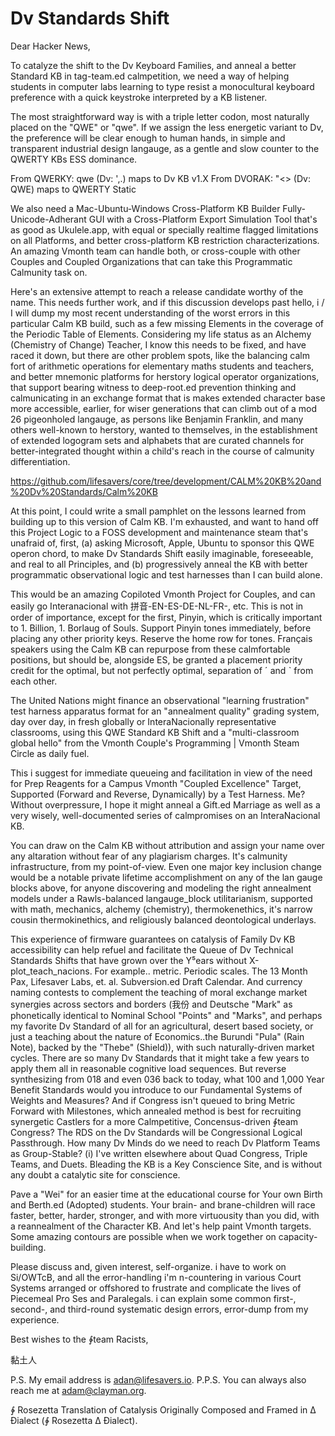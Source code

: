 Dv Standards Shift
==============

Dear Hacker News,

To catalyze the shift to the Dv Keyboard Families, and anneal a better Standard KB in tag-team.ed calmpetition, we need a way of helping students in computer labs learning to type resist a monocultural keyboard preference with a quick keystroke interpreted by a KB listener. 

The most straightforward way is with a triple letter codon, most naturally placed on the "QWE" or "qwe". If we assign the less energetic variant to Dv, the preference will be clear enough to human hands, in simple and transparent industrial design langauge, as a gentle and slow counter to the QWERTY KBs ESS dominance. 

From QWERKY: qwe (Dv: ',.) maps to Dv KB v1.X
From DVORAK: "<> (Dv: QWE) maps to QWERTY Static

We also need a Mac-Ubuntu-Windows Cross-Platform KB Builder Fully-Unicode-Adherant GUI with a Cross-Platform Export Simulation Tool that's as good as Ukulele.app, with equal or specially realtime flagged limitations on all Platforms, and better cross-platform KB restriction characterizations. An amazing Vmonth team can handle both, or cross-couple with other Couples and Coupled Organizations that can take this Programmatic Calmunity task on. 

Here's an extensive attempt to reach a release candidate worthy of the name. This needs further work, and if this discussion develops past hello, i / I will dump my most recent understanding of the worst errors in this particular Calm KB build, such as a few missing Elements in the coverage of the Periodic Table of Elements. Considering my life status as an Alchemy (Chemistry of Change) Teacher, I know this needs to be fixed, and have raced it down, but there are other problem spots, like the balancing calm fort of arithmetic operations for elementary maths students and teachers, and better mnemonic platforms for herstory logical operator organizations, that support bearing witness to deep-root.ed prevention thinking and calmunicating in an exchange format that is makes extended character base more accessible, earlier, for wiser generations that can climb out of a mod 26 pigeonholed langauge, as persons like Benjamin Franklin, and many others well-known to herstory, wanted to themselves, in the establishment of extended logogram sets and alphabets that are curated channels for better-integrated thought within a child's reach in the course of calmunity differentiation.  

https://github.com/lifesavers/core/tree/development/CALM%20KB%20and%20Dv%20Standards/Calm%20KB

At this point, I could write a small pamphlet on the lessons learned from building up to this version of Calm KB. I'm exhausted, and want to hand off this Project Logic to a FOSS development and maintenance steam that's unafraid of, first, (a) asking Microsoft, Apple, Ubuntu to sponsor this QWE operon chord, to make Dv Standards Shift easily imaginable, foreseeable, and real to all Principles, and (b) progressively anneal the KB with better programmatic observational logic and test harnesses than I can build alone. 

This would be an amazing Copiloted Vmonth Project for Couples, and can easily go Interanacional with 拼音-EN-ES-DE-NL-FR-, etc. This is not in order of importance, except for the first, Pinyin, which is critically important to 1. Billion, 1. Borlaug of Souls. Support Pinyin tones immediately, before placing any other priority keys. Reserve the home row for tones. Français speakers using the Calm KB can repurpose from these calmfortable positions, but should be, alongside ES, be granted a placement priority credit for the optimal, but not perfectly optimal, separation of ˊ and ˋ from each other.

The United Nations might finance an observational "learning frustration" test harness apparatus format for an "annealment quality" grading system, day over day, in fresh globally or InteraNacionally representative classrooms, using this QWE Standard KB Shift and a "multi-classroom global hello" from the Vmonth Couple's Programming | Vmonth Steam Circle as daily fuel.

This i suggest for immediate queueing and facilitation in view of the need for Prep Reagents for a Campus Vmonth "Coupled Excellence" Target, Supported (Forward and Reverse, Dynamically) by a Test Harness. Me? Without overpressure, I hope it might anneal a Gift.ed Marriage as well as a very wisely, well-documented series of calmpromises on an InteraNacional KB. 

You can draw on the Calm KB without attribution and assign your name over any altaration without fear of any plagiarism charges. It's calmunity infrastructure, from my point-of-view. Even one major key inclusion change would be a notable private lifetime accomplishment on any of the lan gauge blocks above, for anyone discovering and modeling the right annealment models under a Rawls-balanced langauge_block utilitarianism, supported with math, mechanics, alchemy (chemistry), thermokenethics, it's narrow cousin thermokinethics, and religiously balanced deontological underlays.

This experience of firmware guarantees on catalysis of Family Dv KB accessibility can help refuel and facilitate the Queue of Dv Technical Standards Shifts that have grown over the Y⁵ears without X-plot_teach_nacions. For example.. metric. Periodic scales. The 13 Month Pax, Lifesaver Labs, et. al. Subversion.ed Draft Calendar. And currency naming contests to complement the teaching of moral exchange market synergies across sectors and borders (我份 and Deutsche "Mark" as phonetically identical to Nominal School "Points" and "Marks", and perhaps my favorite Dv Standard of all for an agricultural, desert based society, or just a teaching about the nature of Economics..the Burundi "Pula" (Rain Note), backed by the "Thebe" (Shield)), with such naturally-driven market cycles. There are so many Dv Standards that it might take a few years to apply them all in reasonable cognitive load sequences. But reverse synthesizing from 018 and even 036 back to today, what 100 and 1,000 Year Benefit Standards would you introduce to our Fundamental Systems of Weights and Measures? And if Congress isn't queued to bring Metric Forward with Milestones, which annealed method is best for recruiting synergetic Castlers for a more Calmpetitive, Concensus-driven ∲team Congress? The RDS on the Dv Standards will be Congressional Logical Passthrough. How many Dv Minds do we need to reach Dv Platform Teams as Group-Stable? (i) I've written elsewhere about Quad Congress, Triple Teams, and Duets. Bleading the KB is a Key Conscience Site, and is without any doubt a catalytic site for conscience.

Pave a "Wei" for an easier time at the educational course for Your own Birth and Berth.ed (Adopted) students. Your brain- and brane-children will race faster, better, harder, stronger, and with more virtuousity than you did, with a reannealment of the Character KB. And let's help paint Vmonth targets. Some amazing contours are possible when we work together on capacity-building. 

Please discuss and, given interest, self-organize. i have to work on Si/OWTcB, and all the error-handling i'm n-countering in various Court Systems arranged or offshored to frustrate and complicate the lives of Piecemeal Pro Ses and Paralegals. i can explain some common first-, second-, and third-round systematic design errors, error-dump from my experience.

Best wishes to the ∲team Racists,

黏土人

P.S. My email address is adan@lifesavers.io.
P.P.S. You can always also reach me at adam@clayman.org.

 
∲ Rosezetta Translation of Catalysis Originally Composed and Framed in ∆ Đialect (∲ Rosezetta ∆ Đialect).
